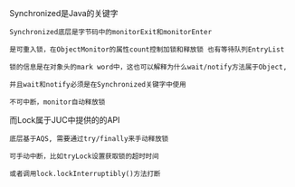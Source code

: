 Synchronized是Java的关键字

    Synchronized底层是字节码中的monitorExit和monitorEnter

    是可重入锁，在ObjectMonitor的属性count控制加锁和释放锁 也有等待队列EntryList

    锁的信息是在对象头的mark word中，这也可以解释为什么wait/notify方法属于Object,

    并且wait和notify必须是在Synchronized关键字中使用

    不可中断，monitor自动释放锁

而Lock属于JUC中提供的的API

    底层基于AQS, 需要通过try/finally来手动释放锁

    可手动中断，比如tryLock设置获取锁的超时时间

    或者调用lock.lockInterruptibly()方法打断